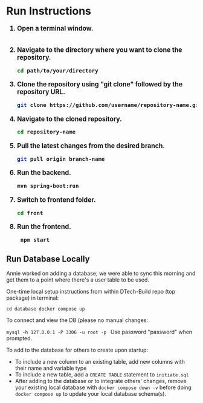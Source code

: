 # Run Instructions

<big><strong>

1) Open a terminal window. <br> <br>

2) Navigate to the directory where you want to clone the repository.
   ```sh
   cd path/to/your/directory
    ``` 

3) Clone the repository using "git clone" followed by the repository URL.
   ```sh
   git clone https://github.com/username/repository-name.git
    ```
4) Navigate to the cloned repository.
   ```sh
   cd repository-name
    ```
5) Pull the latest changes from the desired branch.
   ```sh
   git pull origin branch-name
    ```
6) Run the backend.
   ```sh
   mvn spring-boot:run
   ```
7) Switch to frontend folder.
   ```sh
   cd front
   ```
8) Run the frontend.
   ```shell
    npm start
    ```
</strong></big>

## Run Database Locally
Annie worked on adding a database; we were able to sync this morning and get them to a point where there's a user table to be used.

One-time local setup instructions from within DTech-Build repo (top package) in terminal:

```cd database docker compose up ```

To connect and view the DB (please no manual changes:

```mysql -h 127.0.0.1 -P 3306 -u root -p ```
Use password "password" when prompted.

To add to the database for others to create upon startup:

- To include a new column to an existing table, add new columns with their name and variable type
- To include a new table, add a `CREATE TABLE` statement to `initiate.sql`
- After adding to the database or to integrate others' changes, remove your existing local database with `docker compose down -v` before doing `docker compose up` to update your local database schema(s).
